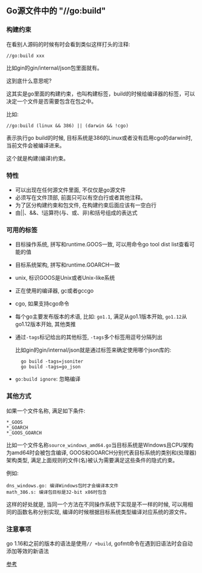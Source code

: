 ## Go源文件中的 "//go:build"

### 构建约束

在看别人源码的时候有时会看到类似这样打头的注释:

    //go:build xxx

比如gin的gin/internal/json包里面就有。

这到底什么意思呢?

这其实是go里面的构建约束，也叫构建标签，build的时候给编译器的标签，可以决定一个文件是否需要包含在包之中。

比如:

    //go:build (linux && 386) || (darwin && !cgo)

表示执行go build的时候, 目标系统是386的Linux或者没有启用cgo的darwin时, 当前文件会被编译进来。

这个就是构建(编译)约束。

### 特性

- 可以出现在任何源文件里面, 不仅仅是go源文件
- 必须写在文件顶部, 前面只可以有空白行或者其他注释。
- 为了区分构建约束和包文件, 在构建约束后面应该有一空白行
- 由||、&&、!运算符(与、或、非)和括号组成的表达式

### 可用的标签

- 目标操作系统, 拼写和runtime.GOOS一致, 可以用命令go tool dist list查看可能的值
- 目标系统架构, 拼写和runtime.GOARCH一致
- unix, 标识GOOS是Unix或者Unix-like系统
- 正在使用的编译器, gc或者gccgo
- cgo, 如果支持cgo命令
- 每个go主要发布版本的术语, 比如: `go1.1`, 满足从go1.1版本开始, `go1.12`从go1.12版本开始, 其他类推
- 通过`-tags`标记给出的其他标签, `-tags`多个标签用逗号分隔列出
    
    比如gin的gin/internal/json就是通过标签来确定使用哪个json库的:

        go build -tags=jsoniter
        go build -tags=go_json

- `go:build ignore`: 忽略编译

### 其他方式

如果一个文件名称, 满足如下条件:

    *_GOOS
    *_GOARCH
    *_GOOS_GOARCH

比如一个文件名称`source_windows_amd64.go`当目标系统是Windows且CPU架构为amd64时会被包含编译, GOOS和GOARCH分别代表目标系统的类别和(处理器)架构类型, 满足上面规则的文件(名)被认为需要满足这些条件的隐式约束。

例如:

    dns_windows.go: 编译Windows包时才会编译本文件
    math_386.s: 编译包目标是32-bit x86时包含

这样的好处就是, 当同一个方法在不同操作系统下实现是不一样的时候, 可以用相同的函数名称分别实现, 编译的时候根据目标系统类型编译对应系统的源文件。

### 注意事项

go 1.16和之前的版本的语法是使用`// +build`, gofmt命令在遇到旧语法时会自动添加等效的新语法

[参考](https://segmentfault.com/a/1190000042956051?utm_source=sf-similar-article)
